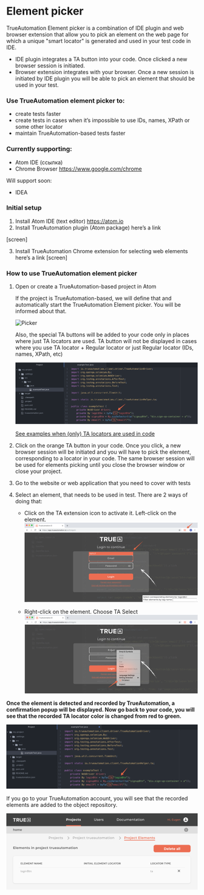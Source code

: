 # Element picker

TrueAutomation Element picker is a combination of IDE plugin and web browser extension that allow you to pick an element on the web page for which a unique "smart locator" is generated and used in your test code in IDE.
- IDE plugin integrates a TA button into your code. Once clicked a new browser session is initiated.
- Browser extension integrates with your browser. Once a new session is initiated by IDE plugin you will be able to pick an element that should be used in your test.

### Use TrueAutomation element picker to:
- create tests faster
- create tests in cases when it’s impossible to use IDs, names, XPath or some other locator
- maintain TrueAutomation-based tests faster

### Currently supporting:
- Atom IDE (ссылка)
- Chrome Browser https://www.google.com/chrome

Will support soon:
- IDEA

### Initial setup
1. Install Atom IDE (text editor)  https://atom.io
2. Install TrueAutomation plugin (Atom package)
here’s a link

[screen]

3. Install TrueAutomation Chrome extension for selecting web elements
here’s a link
[screen]


### How to use TrueAutomation element picker
1. Open or create a TrueAutomation-based project in Atom

    If the project is TrueAutomation-based, we will define that and automatically start the TrueAutomation Element picker. You will be informed about that.

    ![Picker](../_gif/picker-starting-notice.gif 'Picker starting notice')

    Also, the special TA buttons will be added to your code only in places where just TA locators are used. TA button will not be displayed in cases where you use TA locator + Regular locator or just Regular locator (IDs, names, XPath, etc)

    ![Picker](../_images/taButton.png 'TA Button')

    [See examples when (only) TA locators are used in code](https://trueautomation.io/docs/#/getting-started/trueautomation-vs-selenium?id=capybara-example)
2. Click on the orange TA button in your code. Once you click, a new browser session will be initiated and you will have to pick the element, corresponding to a locator in your code.
    The same browser session will be used for elements picking until you close the browser window or close your project.

3. Go to the website or web application that you need to cover with tests
4. Select an element, that needs to be used in test. There are 2 ways of doing that:
    - Click on the TA extension icon to activate it. Left-click on the element.
    ![Picker](../_images/elementSelection1.png 'Element Selection')

    - Right-click on the element. Choose TA Select
    ![Picker](../_images/elementSelection2.png 'Element Selection')

**Once the element is detected and recorded by TrueAutomation, a confirmation popup will be displayed. Now go back to your code, you will see that the recorded TA locator color is changed from red to green.**

![Picker](../_images/taLocatorColor.png 'TA locator')

If you go to your TrueAutomation account, you will see that the recorded elements are added to the object repository.

![Picker](../_images/elementInCld.png 'Element In Cloud')


